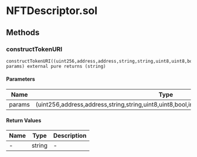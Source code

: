 
# NFTDescriptor.sol

    

    
## Methods
### constructTokenURI
```solidity
constructTokenURI((uint256,address,address,string,string,uint8,uint8,bool,int24,int24,int24,int24,uint24,address) params) external pure returns (string)
```

            

            
#### Parameters

| Name | Type | Description |
|---|---|---|
| params | (uint256,address,address,string,string,uint8,uint8,bool,int24,int24,int24,int24,uint24,address) | - |

#### Return Values

| Name | Type | Description |
|---|---|---|
| - | string | - |


